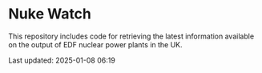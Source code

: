 # Nuke Watch

This repository includes code for retrieving the latest information available on the output of EDF nuclear power plants in the UK.

Last updated: 2025-01-08 06:19